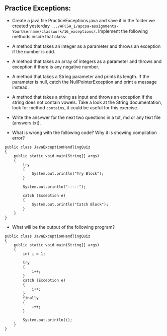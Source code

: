 
## Practice Exceptions:

- Create a java file PracticeExceptions.java and save it in the folder we created yesterday ```.../APCSA_1/apcsa-assignments-YourUsername/classwork/16_exceptions/```. Implement the following methods inside that class:
  
- A method that takes an integer as a parameter and throws an exception if the number is odd.
  
- A method that takes an array of integers as a parameter and throws and exception if there is any negative number.

- A method that takes a String parameter and prints its length. If the parameter is null, catch the NullPointerException and print a message instead.

- A method that takes a string as input and throws an exception if the string does not contain vowels. Take a look at the String documentation, look for method ```contains```, it could be useful for this exercise.

- Write the ansvwer for the next two questions in a txt, md or any text file (answers.txt).
  
- What is wrong with the following code? Why it is showing compilation error?
  
  
```
public class JavaExceptionHandlingQuiz 
{
    public static void main(String[] args) 
    {
        try
        {
            System.out.println("Try Block");
        }
         
        System.out.println("-----");
         
        catch (Exception e) 
        {
            System.out.println("Catch Block");
        }
    }
}
```
- What will be the output of the following program?

```
public class JavaExceptionHandlingQuiz 
{
    public static void main(String[] args) 
    {
        int i = 1;
         
        try
        {
            i++;
        }
        catch (Exception e) 
        {
            i++;
        }
        finally
        {
            i++;
        }
         
        System.out.println(i);
    }
}
```

